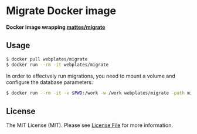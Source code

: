 # Migrate Docker image

**Docker image wrapping [mattes/migrate](https://github.com/mattes/migrate)**


## Usage

``` bash
$ docker pull webplates/migrate
$ docker run --rm -it webplates/migrate
```

In order to effectvely run migrations, you need to mount a volume and configure the database parameters:

``` bash
$ docker run --rm -it -v $PWD:/work -w /work webplates/migrate -path migrations/ -database mysql://user:pass@tcp\(host:3306\)/db up
```

## License

The MIT License (MIT). Please see [License File](LICENSE) for more information.
